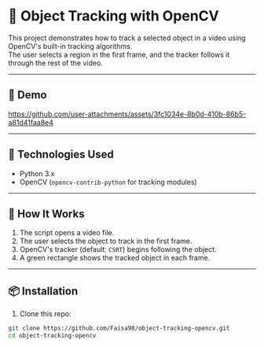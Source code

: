 # 🎯 Object Tracking with OpenCV

This project demonstrates how to track a selected object in a video using OpenCV's built-in tracking algorithms.  
The user selects a region in the first frame, and the tracker follows it through the rest of the video.

---

## 📸 Demo

https://github.com/user-attachments/assets/3fc1034e-8b0d-410b-86b5-a81d41faa8e4


---

## 🧰 Technologies Used

- Python 3.x
- OpenCV (`opencv-contrib-python` for tracking modules)

---

## 🚀 How It Works

1. The script opens a video file.
2. The user selects the object to track in the first frame.
3. OpenCV's tracker (default: `CSRT`) begins following the object.
4. A green rectangle shows the tracked object in each frame.

---

## 📦 Installation

1. Clone this repo:
```bash
git clone https://github.com/Faisa98/object-tracking-opencv.git
cd object-tracking-opencv
